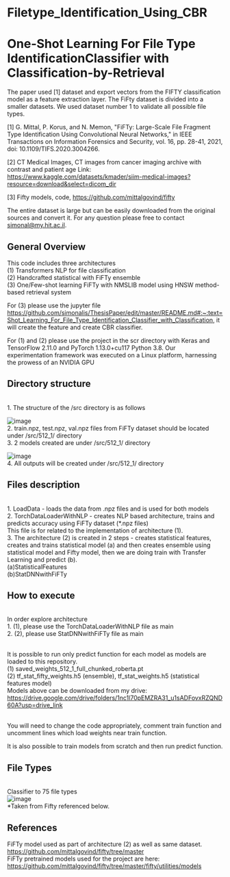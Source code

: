 # Filetype_Identification_Using_CBR
# One-Shot Learning For File Type IdentificationClassifier with Classification-by-Retrieval

The paper used [1] dataset and export vectors from the FIFTY classification model as a feature extraction layer.
The FiFty dataset is divided into a smaller datasets. We used dataset number 1 to validate all possible file types.

[1] G. Mittal, P. Korus, and N. Memon, "FiFTy: Large-Scale File Fragment Type Identification Using Convolutional Neural Networks," in IEEE Transactions on Information Forensics and Security, vol. 16, pp. 28-41, 2021, doi: 10.1109/TIFS.2020.3004266.

[2] CT Medical Images, CT images from cancer imaging archive with contrast and patient age Link: https://www.kaggle.com/datasets/kmader/siim-medical-images?resource=download&select=dicom_dir

[3] Fifty models, code, https://github.com/mittalgovind/fifty


The entire dataset is large but can be easily downloaded from the original sources and convert it.
For any question please free to contact simonal@my.hit.ac.il.

## General Overview
This code includes three architectures
<br>(1) Transformers NLP for file classification
<br>(2) Handcrafted statistical with FiFTy ensemble
<br>(3) One/Few-shot learning FiFTy with NMSLIB model using HNSW method-based retrieval system

For (3) please use the jupyter file https://github.com/simonalis/ThesisPaper/edit/master/README.md#:~:text=Shot_Learning_For_File_Type_Identification_Classifier_with_Classification, it will create the feature and create CBR classifier.

For (1) and (2) please use the project in the scr directory with Keras and TensorFlow 2.11.0 and PyTorch 1.13.0+cu117 Python 3.8. 
Our experimentation framework was executed on a Linux platform, harnessing the prowess of an NVIDIA GPU
## Directory structure
<br>1. The structure of the /src directory is as follows

![image](https://github.com/simonalis/ThesisPaper/assets/104734787/2b1b23d4-b6ee-47ac-83d5-6b398e01fe39)
<br>2. train.npz, test.npz, val.npz files from FiFTy dataset should be located under /src/512_1/ directory
<br>3. 2 models created are  under /src/512_1/ directory

![image](https://github.com/simonalis/ThesisPaper/assets/104734787/2bb71063-e507-4813-8e2e-c6e2bf617bf9)
<br>4. All outputs will be created under /src/512_1/ directory
## Files description
<br>1. LoadData - loads the data from .npz files and is used for both models
<br>2. TorchDataLoaderWithNLP - creates NLP based architecture, trains and predicts accuracy using FiFTy dataset (*.npz files)
<br>This file is for related to the implementation of architecture (1).
<br>3. The architecture (2) is created in 2 steps - creates statistical features, creates and trains statistical model (a) and then creates ensemble using statistical model and Fifty model, then we are doing train with Transfer Learning and predict (b).
<br>(a)StatisticalFeatures
<br>(b)StatDNNwithFiFTy
## How to execute
<br>In order explore architecture
<br>1. (1), please use the TorchDataLoaderWithNLP file as main
<br>2. (2), please use StatDNNwithFiFTy file as main

<br>It is possible to run only predict function for each model as models are loaded to this repository.
<br>(1) saved_weights_512_1_full_chunked_roberta.pt
<br>(2) tf_stat_fifty_weights.h5 (ensemble), tf_stat_weights.h5 (statistical features model)
<br>Models above can be downloaded from my drive:
<br>https://drive.google.com/drive/folders/1nc1l70pEMZRA31_u1sADFovxRZQND60A?usp=drive_link

<br>You will need to change the code appropriately, comment train function and uncomment lines which load weights near train function.

It is also possible to train models from scratch and then run predict function.

## File Types
<br>Classifier to 75 file types
<br>![image](https://github.com/simonalis/ThesisPaper/assets/104734787/5133a2c2-3460-4640-ada6-7ee841c145db)
<br>*Taken from Fifty referenced below.
## References
FiFTy model used as part of architecture (2) as well as same dataset.
<br>https://github.com/mittalgovind/fifty/tree/master
<br>FiFTy pretrained models used for the project are here:
https://github.com/mittalgovind/fifty/tree/master/fifty/utilities/models
